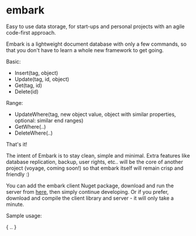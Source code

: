 # embark
Easy to use data storage, for start-ups and personal projects with an agile code-first approach.

Embark is a lightweight document database with only a few commands,
so that you don't have to learn a whole new framework to get going.

Basic:
- Insert(tag, object)
- Update(tag, id, object)
- Get(tag, id)
- Delete(id)

Range:
- UpdateWhere(tag, new object value, object with similar properties, optional: similar end ranges)
- GetWhere(..)
- DeleteWhere(..)

That's it!

The intent of Embark is to stay clean, simple and minimal.
Extra features like database replication, backup, user rights, etc..
will be the core of another project (voyage, coming soon!) so that embark itself will remain crisp and friendly :)

You can add the embark client Nuget package, download and run the server from [here](http://example.todo/), then simply continue developing.
Or if you prefer, download and compile the client library and server - it will only take a minute.

Sample usage:

{
..
}
